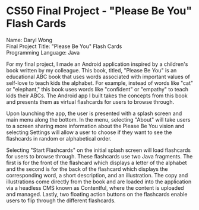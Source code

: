 # CS50 Final Project - "Please Be You" Flash Cards

Name: Daryl Wong<br/> 
Final Project Title: "Please Be You" Flash Cards<br/>
Programming Language: Java

For my final project, I made an Android application inspired by a children's book written by my colleague. This book, 
titled, "Please Be You" is an educational ABC book that uses words associated with important values of self-love to teach 
kids the alphabet.  For example, instead of words like "cat" or "elephant," this book uses words like "confident" or 
"empathy" to teach kids their ABCs. The Android app I built takes the concepts from this book and presents them as 
virtual flashcards for users to browse through.  

Upon launching the app, the user is presented with a splash screen and main menu along the bottom.  In the menu, 
selecting "About" will take users to a screen sharing more information about the Please Be You vision and selecting
Settings will allow a user to choose if they want to see the flashcards in random or alphabetical order.

Selecting "Start Flashcards" on the initial splash screen will load flashcards for users to browse through.  These
flashcards use two Java fragments.  The first is for the front of the flashcard which displays a letter of the alphabet
and the second is for the back of the flashcard which displays the corresponding word, a short description, and an
illustration.  The copy and illustrations come directly from the book and are loaded into the application via a headless 
CMS known as Contentful, where the content is uploaded and managed.  Lastly, two floating action buttons on the flashcards
enable users to flip through the different flashcards.
